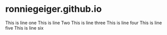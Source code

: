 # ronniegeiger.github.io

This is line one
This is line Two
This is line three
This is line four
This is line five
This is line six
